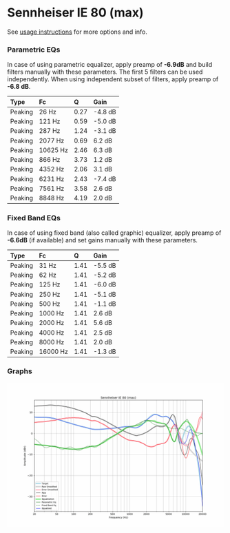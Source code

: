 # Sennheiser IE 80 (max)
See [usage instructions](https://github.com/jaakkopasanen/AutoEq#usage) for more options and info.

### Parametric EQs
In case of using parametric equalizer, apply preamp of **-6.9dB** and build filters manually
with these parameters. The first 5 filters can be used independently.
When using independent subset of filters, apply preamp of **-6.8 dB**.

| Type    | Fc       |    Q | Gain    |
|:--------|:---------|:-----|:--------|
| Peaking | 26 Hz    | 0.27 | -4.8 dB |
| Peaking | 121 Hz   | 0.59 | -5.0 dB |
| Peaking | 287 Hz   | 1.24 | -3.1 dB |
| Peaking | 2077 Hz  | 0.69 | 6.2 dB  |
| Peaking | 10625 Hz | 2.46 | 6.3 dB  |
| Peaking | 866 Hz   | 3.73 | 1.2 dB  |
| Peaking | 4352 Hz  | 2.06 | 3.1 dB  |
| Peaking | 6231 Hz  | 2.43 | -7.4 dB |
| Peaking | 7561 Hz  | 3.58 | 2.6 dB  |
| Peaking | 8848 Hz  | 4.19 | 2.0 dB  |

### Fixed Band EQs
In case of using fixed band (also called graphic) equalizer, apply preamp of **-6.6dB**
(if available) and set gains manually with these parameters.

| Type    | Fc       |    Q | Gain    |
|:--------|:---------|:-----|:--------|
| Peaking | 31 Hz    | 1.41 | -5.5 dB |
| Peaking | 62 Hz    | 1.41 | -5.2 dB |
| Peaking | 125 Hz   | 1.41 | -6.0 dB |
| Peaking | 250 Hz   | 1.41 | -5.1 dB |
| Peaking | 500 Hz   | 1.41 | -1.1 dB |
| Peaking | 1000 Hz  | 1.41 | 2.6 dB  |
| Peaking | 2000 Hz  | 1.41 | 5.6 dB  |
| Peaking | 4000 Hz  | 1.41 | 2.5 dB  |
| Peaking | 8000 Hz  | 1.41 | 2.0 dB  |
| Peaking | 16000 Hz | 1.41 | -1.3 dB |

### Graphs
![](./Sennheiser%20IE%2080%20(max).png)